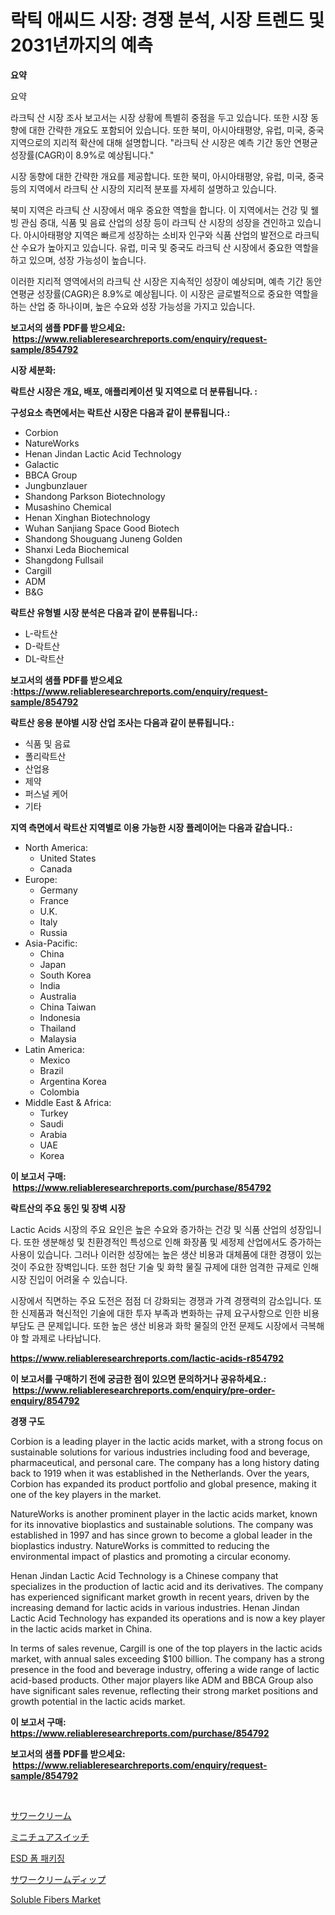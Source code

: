 <p><h1>락틱 애씨드 시장: 경쟁 분석, 시장 트렌드 및 2031년까지의 예측</h1></p><p><strong>요약</strong></p>
<p><p>요약</p><p>라크틱 산 시장 조사 보고서는 시장 상황에 특별히 중점을 두고 있습니다. 또한 시장 동향에 대한 간략한 개요도 포함되어 있습니다. 또한 북미, 아시아태평양, 유럽, 미국, 중국지역으로의 지리적 확산에 대해 설명합니다. "라크틱 산 시장은 예측 기간 동안 연평균 성장률(CAGR)이 8.9%로 예상됩니다." </p><p>시장 동향에 대한 간략한 개요를 제공합니다. 또한 북미, 아시아태평양, 유럽, 미국, 중국 등의 지역에서 라크틱 산 시장의 지리적 분포를 자세히 설명하고 있습니다.</p><p>북미 지역은 라크틱 산 시장에서 매우 중요한 역할을 합니다. 이 지역에서는 건강 및 웰빙 관심 증대, 식품 및 음료 산업의 성장 등이 라크틱 산 시장의 성장을 견인하고 있습니다. 아시아태평양 지역은 빠르게 성장하는 소비자 인구와 식품 산업의 발전으로 라크틱 산 수요가 높아지고 있습니다. 유럽, 미국 및 중국도 라크틱 산 시장에서 중요한 역할을 하고 있으며, 성장 가능성이 높습니다.</p><p>이러한 지리적 영역에서의 라크틱 산 시장은 지속적인 성장이 예상되며, 예측 기간 동안 연평균 성장률(CAGR)은 8.9%로 예상됩니다. 이 시장은 글로벌적으로 중요한 역할을 하는 산업 중 하나이며, 높은 수요와 성장 가능성을 가지고 있습니다.</p></p>
<p><strong>보고서의 샘플 PDF를 받으세요: &nbsp;<a href="https://www.reliableresearchreports.com/enquiry/request-sample/854792">https://www.reliableresearchreports.com/enquiry/request-sample/854792</a></strong></p>
<p><strong>시장 세분화:</strong></p>
<p><strong> 락트산 시장은 개요, 배포, 애플리케이션 및 지역으로 더 분류됩니다. :</strong></p>
<p><strong>구성요소 측면에서는 락트산 시장은 다음과 같이 분류됩니다.:</strong></p>
<p><ul><li>Corbion</li><li>NatureWorks</li><li>Henan Jindan Lactic Acid Technology</li><li>Galactic</li><li>BBCA Group</li><li>Jungbunzlauer</li><li>Shandong Parkson Biotechnology</li><li>Musashino Chemical</li><li>Henan Xinghan Biotechnology</li><li>Wuhan Sanjiang Space Good Biotech</li><li>Shandong Shouguang Juneng Golden</li><li>Shanxi Leda Biochemical</li><li>Shangdong Fullsail</li><li>Cargill</li><li>ADM</li><li>B&G</li></ul></p>
<p><strong> 락트산 유형별 시장 분석은 다음과 같이 분류됩니다.:</strong></p>
<p><ul><li>L-락트산</li><li>D-락트산</li><li>DL-락트산</li></ul></p>
<p><strong>보고서의 샘플 PDF를 받으세요 :<a href="https://www.reliableresearchreports.com/enquiry/request-sample/854792">https://www.reliableresearchreports.com/enquiry/request-sample/854792</a></strong></p>
<p><strong> 락트산 응용 분야별 시장 산업 조사는 다음과 같이 분류됩니다.:</strong></p>
<p><ul><li>식품 및 음료</li><li>폴리락트산</li><li>산업용</li><li>제약</li><li>퍼스널 케어</li><li>기타</li></ul></p>
<p><strong>지역 측면에서 락트산 지역별로 이용 가능한 시장 플레이어는 다음과 같습니다.:</strong></p>
<p><ul>
    <li>
        North America:
        <ul>
            <li>United States</li>
            <li>Canada</li>
        </ul>
    </li>
    <li>
        Europe:
        <ul>
            <li>Germany</li>
            <li>France</li>
            <li>U.K.</li>
            <li>Italy</li>
            <li>Russia</li>
        </ul>
    </li>
    <li>
        Asia-Pacific:
        <ul>
            <li>China</li>
            <li>Japan</li>
            <li>South Korea</li>
            <li>India</li>
            <li>Australia</li>
            <li>China Taiwan</li>
            <li>Indonesia</li>
            <li>Thailand</li>
            <li>Malaysia</li>
        </ul>
    </li>
    <li>
        Latin America:
        <ul>
            <li>Mexico</li>
            <li>Brazil</li>
            <li>Argentina Korea</li>
            <li>Colombia</li>
        </ul>
    </li>
    <li>
        Middle East & Africa:
        <ul>
            <li>Turkey</li>
            <li>Saudi</li>
            <li>Arabia</li>
            <li>UAE</li>
            <li>Korea</li>
        </ul>
    </li>
    </ul></p>
<p><strong>이 보고서 구매: &nbsp;<a href="https://www.reliableresearchreports.com/purchase/854792">https://www.reliableresearchreports.com/purchase/854792</a></strong></p>
<p><strong>락트산의 주요 동인 및 장벽 시장</strong></p>
<p><p>Lactic Acids 시장의 주요 요인은 높은 수요와 증가하는 건강 및 식품 산업의 성장입니다. 또한 생분해성 및 친환경적인 특성으로 인해 화장품 및 세정제 산업에서도 증가하는 사용이 있습니다. 그러나 이러한 성장에는 높은 생산 비용과 대체품에 대한 경쟁이 있는 것이 주요한 장벽입니다. 또한 첨단 기술 및 화학 물질 규제에 대한 엄격한 규제로 인해 시장 진입이 어려울 수 있습니다.</p><p>시장에서 직면하는 주요 도전은 점점 더 강화되는 경쟁과 가격 경쟁력의 감소입니다. 또한 신제품과 혁신적인 기술에 대한 투자 부족과 변화하는 규제 요구사항으로 인한 비용 부담도 큰 문제입니다. 또한 높은 생산 비용과 화학 물질의 안전 문제도 시장에서 극복해야 할 과제로 나타납니다.</p></p>
<p><strong><a href="https://www.reliableresearchreports.com/lactic-acids-r854792">https://www.reliableresearchreports.com/lactic-acids-r854792</a></strong></p>
<p><strong>이 보고서를 구매하기 전에 궁금한 점이 있으면 문의하거나 공유하세요.: &nbsp;<a href="https://www.reliableresearchreports.com/enquiry/pre-order-enquiry/854792">https://www.reliableresearchreports.com/enquiry/pre-order-enquiry/854792</a></strong></p>
<p><strong>경쟁 구도</strong></p>
<p><p>Corbion is a leading player in the lactic acids market, with a strong focus on sustainable solutions for various industries including food and beverage, pharmaceutical, and personal care. The company has a long history dating back to 1919 when it was established in the Netherlands. Over the years, Corbion has expanded its product portfolio and global presence, making it one of the key players in the market.</p><p>NatureWorks is another prominent player in the lactic acids market, known for its innovative bioplastics and sustainable solutions. The company was established in 1997 and has since grown to become a global leader in the bioplastics industry. NatureWorks is committed to reducing the environmental impact of plastics and promoting a circular economy.</p><p>Henan Jindan Lactic Acid Technology is a Chinese company that specializes in the production of lactic acid and its derivatives. The company has experienced significant market growth in recent years, driven by the increasing demand for lactic acids in various industries. Henan Jindan Lactic Acid Technology has expanded its operations and is now a key player in the lactic acids market in China.</p><p>In terms of sales revenue, Cargill is one of the top players in the lactic acids market, with annual sales exceeding $100 billion. The company has a strong presence in the food and beverage industry, offering a wide range of lactic acid-based products. Other major players like ADM and BBCA Group also have significant sales revenue, reflecting their strong market positions and growth potential in the lactic acids market.</p></p>
<p><strong>이 보고서 구매: &nbsp; <a href="https://www.reliableresearchreports.com/purchase/854792">https://www.reliableresearchreports.com/purchase/854792</a></strong></p>
<p><strong>보고서의 샘플 PDF를 받으세요: &nbsp;<a href="https://www.reliableresearchreports.com/enquiry/request-sample/854792">https://www.reliableresearchreports.com/enquiry/request-sample/854792</a></strong><strong></strong></p>
<p>&nbsp;</p>
<p><p><a href="https://github.com/DonaldShaw1965/Market-Research-Report-List-1/blob/main/398846518063.md">サワークリーム</a></p><p><a href="https://medium.com/@bulahhamill28/%E3%83%9F%E3%83%8B%E3%83%81%E3%83%A5%E3%82%A2%E3%82%B9%E3%82%A4%E3%83%83%E3%83%81%E5%B8%82%E5%A0%B4-%E7%AB%B6%E4%BA%89%E5%88%86%E6%9E%90-%E5%B8%82%E5%A0%B4%E5%8B%95%E5%90%91-2031%E5%B9%B4%E3%81%BE%E3%81%A7%E3%81%AE%E4%BA%88%E6%B8%AC-71cba8aa532b">ミニチュアスイッチ</a></p><p><a href="https://medium.com/@carlosrtzkzhj/esd-%ED%8F%BC-%ED%8F%AC%EC%9E%A5-%EC%8B%9C%EC%9E%A5%EC%9D%84-%EB%B6%84%EC%84%9D%ED%95%98%EA%B3%A0-%EA%B8%80%EB%A1%9C%EB%B2%8C-%EC%82%B0%EC%97%85-%EC%A0%84%EB%A7%9D-%EB%B0%8F-%EC%98%88%EC%B8%A1-2024%EB%85%84%EB%B6%80%ED%84%B0-2031%EB%85%84-de3f34ba814e">ESD 폼 패키징</a></p><p><a href="https://github.com/oqxogxyvqe90775/Market-Research-Report-List-1/blob/main/883759518064.md">サワークリームディップ</a></p><p><a href="https://github.com/gamblestampleyjenny50m5sl6/Market-Research-Report-List-2/blob/main/soluble-fibers-market.md">Soluble Fibers Market</a></p></p>